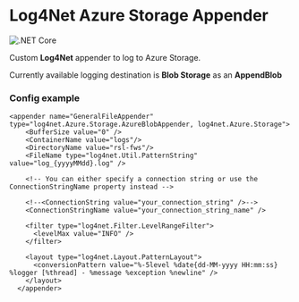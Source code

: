 # Log4Net Azure Storage Appender

![.NET Core](https://github.com/VytenisJ/log4net.Azure.Storage/workflows/.NET%20Core/badge.svg)

Custom **Log4Net** appender to log to Azure Storage.

Currently available logging destination is **Blob Storage** as an **AppendBlob**

### Config example

```
<appender name="GeneralFileAppender" type="log4net.Azure.Storage.AzureBlobAppender, log4net.Azure.Storage">
    <BufferSize value="0" />
    <ContainerName value="logs"/>
    <DirectoryName value="rsl-fws"/>
    <FileName type="log4net.Util.PatternString" value="log_{yyyyMMdd}.log" />

    <!-- You can either specify a connection string or use the ConnectionStringName property instead -->

    <!--<ConnectionString value="your_connection_string" />-->
    <ConnectionStringName value="your_connection_string_name" />

    <filter type="log4net.Filter.LevelRangeFilter">
      <levelMax value="INFO" />
    </filter>

    <layout type="log4net.Layout.PatternLayout">
      <conversionPattern value="%-5level %date{dd-MM-yyyy HH:mm:ss} %logger [%thread] - %message %exception %newline" />
    </layout>
  </appender>
  ```
